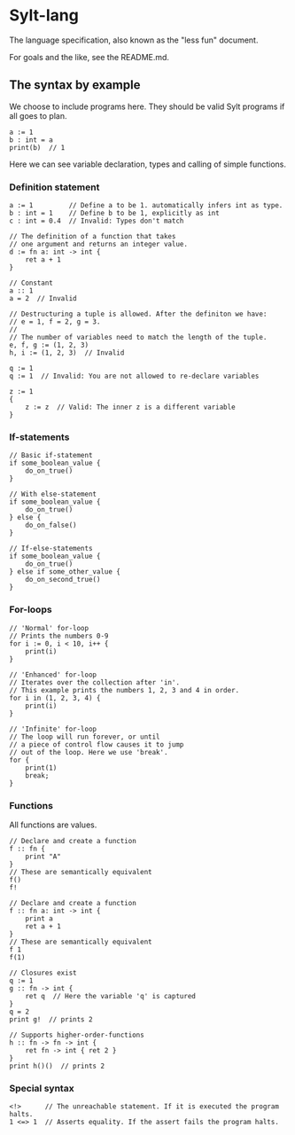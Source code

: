 # Sylt-lang

The language specification, also known as the "less fun" document.

For goals and the like, see the README.md.

## The syntax by example

We choose to include programs here. They should be valid Sylt programs if all
goes to plan.

```sylt
a := 1
b : int = a
print(b)  // 1
```

Here we can see variable declaration, types and calling of simple functions.

### Definition statement

```sylt
a := 1         // Define a to be 1. automatically infers int as type.
b : int = 1    // Define b to be 1, explicitly as int
c : int = 0.4  // Invalid: Types don't match

// The definition of a function that takes
// one argument and returns an integer value.
d := fn a: int -> int {
    ret a + 1
}

// Constant
a :: 1
a = 2  // Invalid

// Destructuring a tuple is allowed. After the definiton we have:
// e = 1, f = 2, g = 3.
//
// The number of variables need to match the length of the tuple.
e, f, g := (1, 2, 3)
h, i := (1, 2, 3)  // Invalid

q := 1
q := 1  // Invalid: You are not allowed to re-declare variables

z := 1
{
    z := z  // Valid: The inner z is a different variable
}
```

### If-statements

```sylt
// Basic if-statement
if some_boolean_value {
    do_on_true()
}

// With else-statement
if some_boolean_value {
    do_on_true()
} else {
    do_on_false()
}

// If-else-statements
if some_boolean_value {
    do_on_true()
} else if some_other_value {
    do_on_second_true()
}
```

### For-loops

```sylt
// 'Normal' for-loop
// Prints the numbers 0-9
for i := 0, i < 10, i++ {
    print(i)
}

// 'Enhanced' for-loop
// Iterates over the collection after 'in'.
// This example prints the numbers 1, 2, 3 and 4 in order.
for i in (1, 2, 3, 4) {
    print(i)
}

// 'Infinite' for-loop
// The loop will run forever, or until
// a piece of control flow causes it to jump
// out of the loop. Here we use 'break'.
for {
    print(1)
    break;
}

```

### Functions

All functions are values.

```sylt
// Declare and create a function
f :: fn {
    print "A"
}
// These are semantically equivalent
f()
f!

// Declare and create a function
f :: fn a: int -> int {
    print a
    ret a + 1
}
// These are semantically equivalent
f 1
f(1)

// Closures exist
q := 1
g :: fn -> int {
    ret q  // Here the variable 'q' is captured
}
q = 2
print g!  // prints 2

// Supports higher-order-functions
h :: fn -> fn -> int {
    ret fn -> int { ret 2 }
}
print h()()  // prints 2
```

### Special syntax

```sylt
<!>      // The unreachable statement. If it is executed the program halts.
1 <=> 1  // Asserts equality. If the assert fails the program halts.
```
